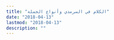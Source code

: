 ```yaml
---
title: "الكلام في السرمدي وأنواع الجملة"
date: "2018-04-13"
lastmod: "2018-04-13"
description: ""
---
```

###